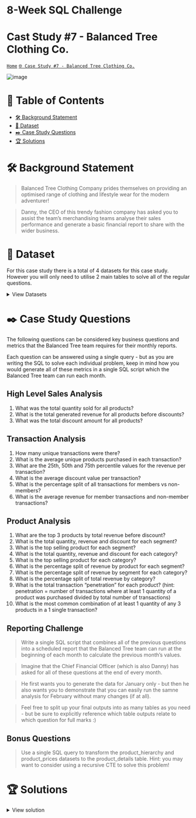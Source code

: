 # 8-Week SQL Challenge 
# Cast Study #7 - Balanced Tree Clothing Co.

[```Home```](https://github.com/adunoluwa1/SQL-8-Weeks-Challenge) [```🌐 Case Study #7 - Balanced Tree Clothing Co.```](https://8weeksqlchallenge.com/case-study-7/)

![image](https://user-images.githubusercontent.com/99233674/199073414-24c4102f-8f01-47bc-adfe-63ee20ad40cf.png)

# 📕 Table of Contents
- [🛠️ Background Statement](https://github.com/adunoluwa1/SQL-8-Weeks-Challenge/tree/main/Week_7#%EF%B8%8F-background-statement)
- [📂 Dataset](https://github.com/adunoluwa1/SQL-8-Weeks-Challenge/tree/main/Week_7#-dataset)
- [✒️ Case Study Questions](https://github.com/adunoluwa1/SQL-8-Weeks-Challenge/tree/main/Week_7#%EF%B8%8F-case-study-questions) 
- [🏆 Solutions](https://github.com/adunoluwa1/SQL-8-Weeks-Challenge/tree/main/Week_7#-solutions)

# 🛠️ Background Statement
> Balanced Tree Clothing Company prides themselves on providing an optimised range of clothing and lifestyle wear for the modern adventurer!

> Danny, the CEO of this trendy fashion company has asked you to assist the team’s merchandising teams analyse their sales performance and generate a basic financial report to share with the wider business.

# 📂 Dataset
For this case study there is a total of 4 datasets for this case study. However you will only need to utilise 2 main tables to solve all of the regular questions.

<details><summary>View Datasets</summary>
  <p>

- Product Details
  <details><summary>View table</summary>
    <p>
  
  ```
  |product_id | price   |   product_name                    |category_id |segment_id |style_id|	category_name|  segment_name| style_name         |
  |-----------|---------|-----------------------------------|------------|-----------|--------|--------------|--------------|--------------------|
  |c4a632     | 13      |   Navy Oversized Jeans - Womens   |1           |3          |7       |  Womens      |      Jeans   | Navy Oversized     |    
  |e83aa3     | 32      |   Black Straight Jeans - Womens   |1           |3          |8       |  Womens      |      Jeans   | Black Straight     |    
  |e31d39     | 10      |   Cream Relaxed Jeans - Womens    |1           |3          |9       |  Womens      |      Jeans   | Cream Relaxed      |
  |d5e9a6     | 23      |   Khaki Suit Jacket - Womens      |1           |4          |10      |  Womens      |      Jacket  | Khaki Suit         |
  |72f5d4     | 19      |   Indigo Rain Jacket - Womens     |1           |4          |11      |  Womens      |      Jacket  | Indigo Rain        |
  |9ec847     | 54      |   Grey Fashion Jacket - Womens    |1           |4          |12      |  Womens      |      Jacket  | Grey Fashion       |
  |5d267b     | 40      |   White Tee Shirt - Mens          |2           |5          |13      |  Mens        |      Shirt   | White Tee          |
  |c8d436     | 10      |   Teal Button Up Shirt - Mens     |2           |5          |14      |  Mens        |      Shirt   | Teal Button Up     |    
  |2a2353     | 57      |   Blue Polo Shirt - Mens          |2           |5          |15      |  Mens        |      Shirt   | Blue Polo          |
  |f084eb     | 36      |   Navy Solid Socks - Mens         |2           |6          |16      |  Mens        |      Socks   | Navy Solid         |
  |b9a74d     | 17      |   White Striped Socks - Mens      |2           |6          |17      |  Mens        |      Socks   | White Striped      |
  |2feb6b     | 29      |   Pink Fluro Polkadot Socks - Mens|2           |6          |18      |  Mens        |      Socks   | Pink Fluro Polkadot|       
  ```
    </p>
  </details>

- Product Sales

  <details><summary>View table</summary>
    <p>
  
    ```
  |prod_id |   qty  |   price   | discount  |   member  |   txn_id  |   start_txn_time              |
  |--------|--------|-----------|-----------|-----------|-----------|-------------------------------|
  |c4a632  |    4   |   13      |   17      |   t       |   54f307  |   2021-02-13 01:59:43.296     |
  |5d267b  |    4   |   40      |   17      |   t       |   54f307  |   2021-02-13 01:59:43.296     |
  |b9a74d  |    4   |   17      |   17      |   t       |   54f307  |   2021-02-13 01:59:43.296     |
  |2feb6b  |    2   |   29      |   17      |   t       |   54f307  |   2021-02-13 01:59:43.296     |
  |c4a632  |    5   |   13      |   21      |   t       |   26cc98  |   2021-01-19 01:39:00.3456    |
  |e31d39  |    2   |   10      |   21      |   t       |   26cc98  |   2021-01-19 01:39:00.3456    |
  |72f5d4  |    3   |   19      |   21      |   t       |   26cc98  |   2021-01-19 01:39:00.3456    |
  |2a2353  |    3   |   57      |   21      |   t       |   26cc98  |   2021-01-19 01:39:00.3456    |
  |f084eb  |    3   |   36      |   21      |   t       |   26cc98  |   2021-01-19 01:39:00.3456    |
  |c4a632  |    1   |   13      |   21      |   f       |   ef648d  |   2021-01-27 02:18:17.1648    |
    ```
    </p>
  </details>

- Product Hierarcy

  <details><summary>View table</summary>
    <p>
    
    
    |id   |parent_id| level_text          |   level_name  |
    |-----|---------|---------------------|---------------|
    |1    |         |  Womens             |   Category    |
    |2    |         |  Mens               |   Category    |
    |3    |   1     |  Jeans              |   Segment     |
    |4    |   1     |  Jacket             |   Segment     |
    |5    |   2     |  Shirt              |   Segment     |
    |6    |   2     |  Socks              |   Segment     |
    |7    |   3     |  Navy Oversized     |   Style       |
    |8    |   3     |  Black Straight     |   Style       |
    |9    |   3     |  Cream Relaxed      |   Style       |
    |10   |   4     |  Khaki Suit         |   Style       |
    |11   |   4     |  Indigo Rain        |   Style       |
    |12   |   4     |  Grey Fashion       |   Style       |
    |13   |   5     |  White Tee          |   Style       |
    |14   |   5     |  Teal Button Up     |   Style       |
    |15   |   5     |  Blue Polo          |   Style       |
    |16   |   6     |  Navy Solid         |   Style       |
    |17   |   6     |  White Striped      |   Style       |
    |18   |   6     |  Pink Fluro Polkadot|   Style       |
   
    </p>
  </details>

- Product Price

  <details><summary>View table</summary>
    <p>
  
    ```
    |id  |product_id|price   |
    |----|----------|--------|
    |7   |c4a632    |    13  |
    |8   |e83aa3    |    32  |
    |9   |e31d39    |    10  |
    |10  |d5e9a6    |    23  |
    |11  |72f5d4    |    19  |
    |12  |9ec847    |    54  |
    |13  |5d267b    |    40  |
    |14  |c8d436    |    10  |
    |15  |2a2353    |    57  |
    |16  |f084eb    |    36  |
    |17  |b9a74d    |    17  |
    |18  |2feb6b    |    29  |
    ```
    </p>
  </details>
 
  </p>
</details>
  
  
# ✒️ Case Study Questions
The following questions can be considered key business questions and metrics that the Balanced Tree team requires for their monthly reports.

Each question can be answered using a single query - but as you are writing the SQL to solve each individual problem, keep in mind how you would generate all of these metrics in a single SQL script which the Balanced Tree team can run each month.

## High Level Sales Analysis
   1. What was the total quantity sold for all products?
   2. What is the total generated revenue for all products before discounts?
   3. What was the total discount amount for all products?

## Transaction Analysis
   1. How many unique transactions were there?
   2. What is the average unique products purchased in each transaction?
   3. What are the 25th, 50th and 75th percentile values for the revenue per transaction?
   4. What is the average discount value per transaction?
   5. What is the percentage split of all transactions for members vs non-members?
   6. What is the average revenue for member transactions and non-member transactions?
   
## Product Analysis
   1. What are the top 3 products by total revenue before discount?
   2. What is the total quantity, revenue and discount for each segment?
   3. What is the top selling product for each segment?
   4. What is the total quantity, revenue and discount for each category?
   5. What is the top selling product for each category?
   6. What is the percentage split of revenue by product for each segment?
   7. What is the percentage split of revenue by segment for each category?
   8. What is the percentage split of total revenue by category?
   9. What is the total transaction “penetration” for each product? (hint: penetration = number of transactions where at least 1 quantity of a product was purchased divided by total number of transactions)
   10. What is the most common combination of at least 1 quantity of any 3 products in a 1 single transaction?

## Reporting Challenge
  > Write a single SQL script that combines all of the previous questions into a scheduled report that the Balanced Tree team can run at the beginning of each month to calculate the previous month’s values.
  
  > Imagine that the Chief Financial Officer (which is also Danny) has asked for all of these questions at the end of every month.
  
  > He first wants you to generate the data for January only - but then he also wants you to demonstrate that you can easily run the samne analysis for February without many changes (if at all).
  
  > Feel free to split up your final outputs into as many tables as you need - but be sure to explicitly reference which table outputs relate to which question for full marks :)
   
## Bonus Questions
  > Use a single SQL query to transform the product_hierarchy and product_prices datasets to the product_details table. Hint: you may want to consider using a recursive CTE to solve this problem!


# 🏆 Solutions
  <details><summary>View solution</summary>
  <p>
  
#### High Level Sales Analysis

  1. What was the total quantity sold for all products?

```sql
          -- Window functions
            SELECT DISTINCT product_name, SUM(qty) OVER(PARTITION BY prod_id) AS quantity_sold
            FROM sales s
            LEFT JOIN product_details p
            ON s.prod_id = p.product_id
            ORDER BY quantity_sold DESC
        -- Group by
            SELECT product_name, SUM(qty) AS quantity_sold
            FROM sales s
            LEFT JOIN product_details p
            ON s.prod_id = p.product_id
            GROUP BY product_name
            ORDER BY quantity_sold DESC
        -- Correlated subqueries
            SELECT product_name,
                   (SELECT SUM(qty)
                    FROM sales s
                    WHERE p.product_id = s.prod_id) AS quantity_sold
            FROM product_details p
            ORDER BY quantity_sold DESC
```

  2. What is the total generated revenue for all products before discounts?
  
```sql
        -- Group By
            SELECT product_name, SUM(s.qty * s.price) AS revenue
            FROM sales s
            LEFT JOIN product_details p
            ON s.prod_id = p.product_id
            GROUP BY product_name
            ORDER BY revenue DESC
        
        -- Window functions
            SELECT DISTINCT product_name, SUM(s.qty * s.price) OVER(PARTITION BY prod_id) AS revenue
            FROM sales s
            LEFT JOIN product_details p
            ON s.prod_id = p.product_id
            ORDER BY revenue DESC
        -- Correlated Subqueries
            SELECT product_name, (SELECT SUM(s.qty * s.price)
                                  FROM sales s
                                  WHERE p.product_id = s.prod_id) AS revenue
            FROM product_details p
            ORDER BY revenue DESC 
            -- OFFSET 0 ROW
            -- FETCH NEXT 3 ROWS ONLY
```

  3. What was the total discount amount for all products?

```sql
        -- Group By
            SELECT product_name, CONVERT(DEC(10,2),SUM(s.qty * s.price * s.discount/100.0)) AS discount
            FROM sales s
            LEFT JOIN product_details p
            ON s.prod_id = p.product_id
            GROUP BY product_name
            ORDER BY discount DESC
        
        -- Window functions
            SELECT DISTINCT product_name, CAST(SUM(s.qty * s.price * s.discount/100.0) OVER(PARTITION BY prod_id) AS DEC(10,2)) AS discount
            FROM sales s
            LEFT JOIN product_details p
            ON s.prod_id = p.product_id
            ORDER BY discount DESC
        -- Correlated Subqueries
            SELECT product_name, (SELECT ROUND(SUM(s.qty * s.price * s.discount/100.0),2)
                                  FROM sales s
                                  WHERE p.product_id = s.prod_id) AS discount
            FROM product_details p
            ORDER BY discount DESC 
            -- OFFSET 0 ROW
            -- FETCH NEXT 3 ROWS ONLY
```

#### Transaction Analysis

  1. How many unique transactions were there?

```sql
            SELECT COUNT(DISTINCT txn_id) AS [# Unique Transactions]
            FROM sales
```

  2. What is the average unique products purchased in each transaction?

```sql
        -- Window functions   
            SELECT DISTINCT txn_id, CONVERT(DEC(10,2), AVG(qty * 1.0) OVER(PARTITION BY txn_id)) AS [Avg Qty of Unique Products per Transaction]
            FROM sales s
            ORDER BY [Avg Qty of Unique Products per Transaction] DESC
        --
    -- What are the 25th, 50th and 75th percentile values for the revenue per transaction?
        -- 25th
            -- Percent_Rank()
                SELECT *
                FROM
                    (SELECT txn_id, revenue, PERCENT_RANK() OVER(ORDER BY revenue) percentile_rank
                    FROM
                        (SELECT DISTINCT txn_id, CONVERT(DEC(10,2),SUM(price * qty * (1-discount/100.0)) OVER(PARTITION BY txn_id)) AS revenue
                        FROM sales) Q) S
                WHERE percentile_rank > 0.25 AND percentile_rank < 0.26
                
        -- Percentile_count() https://learn.microsoft.com/en-us/sql/t-sql/functions/percentile-cont-transact-sql?view=sql-server-ver16
                SELECT DISTINCT txn_id, 
                       CONVERT(DEC(10,4),PERCENTILE_CONT(.25)
                        WITHIN GROUP (ORDER BY revenue)
                        OVER(PARTITION BY txn_id)) percentile_25th,
                       CONVERT(DEC(10,4), PERCENTILE_CONT(.50)
                        WITHIN GROUP (ORDER BY revenue)
                        OVER(PARTITION BY txn_id)) percentile_50th,
                       CONVERT(DEC(10,4), PERCENTILE_CONT(.75)
                        WITHIN GROUP (ORDER BY revenue)
                        OVER(PARTITION BY txn_id)) percentile_50th
                FROM
                    (SELECT DISTINCT txn_id, CONVERT(DEC(10,2), (price * qty * (1-discount/100.0))) AS revenue
                    FROM sales) Q
                ORDER BY txn_id
```
  3. What is the average discount value per transaction?

```sql
            SELECT DISTINCT txn_id, CONVERT(DEC(10,4), AVG(discount) OVER(PARTITION BY txn_id)) AS [Avg Discount Value]
            FROM sales
            ORDER BY [Avg Discount Value] DESC
```

  4. What is the percentage split of all transactions for members vs non-members?

```sql
        -- Pivoting
            WITH memCTE AS
                -- Derived table
                    (SELECT *
                    FROM        
                        (SELECT COALESCE(member, 'total') member, COUNT(DISTINCT txn_id) AS txn
                        FROM sales
                        GROUP BY member  WITH ROLLUP) Q
                -- Pivoting
                    PIVOT(
                        SUM(txn)
                        FOR member
                        IN(
                            [t],
                            [f],
                            [total]
                        ) 
                    ) AS Pivot_table)

            SELECT 
            CONCAT(CONVERT(DEC(10,2), t * 100.0/total),'%') AS members,
            CONCAT(CONVERT(DEC(10,2), f * 100.0/total),'%') AS non_members
            FROM memCTE
        
        -- Group By
            SELECT member, CONCAT(CONVERT(DEC(10,2),#txns*100.0/total),'%') AS percentage
            FROM    
                (SELECT DISTINCT member, COUNT(DISTINCT txn_id) AS #txns, total
                FROM sales, (SELECT COUNT(DISTINCT txn_id) AS total FROM sales) s
                GROUP BY member, total) Q
       
        -- Window functions   
            SELECT member, CONCAT(CONVERT(DEC(10,2),#txns*100.0/total),'%') AS percentage
            FROM    
                (SELECT DISTINCT member, total, LAST_VALUE(Rank) 
                        OVER(PARTITION BY member ORDER BY Rank ROWS BETWEEN UNBOUNDED PRECEDING AND UNBOUNDED FOLLOWING) AS #txns
                FROM
                    (SELECT DISTINCT member, txn_id, DENSE_RANK() OVER(PARTITION BY member ORDER BY txn_id) AS Rank
                     FROM sales)r,
                    (SELECT COUNT(DISTINCT txn_id) AS total 
                     FROM sales) s
            ) Q
```
  5. What is the average revenue for member transactions and non-member transactions?

```sql
        -- Window functions            
            SELECT member, revenue/#txns AS Avg_revenue
            FROM    
                (SELECT DISTINCT s.member, SUM(price * qty * (1 - discount/100.0)) OVER(PARTITION BY s.member) AS revenue, #txns
                 FROM sales s
                 LEFT JOIN (SELECT member, COUNT(DISTINCT txn_id) as #txns
                         FROM sales
                         GROUP BY member) r
                 ON s.member = r.member) Q
            
        -- Group By
            SELECT member, SUM(qty * price * (1 - discount/100.0))/COUNT(DISTINCT txn_id) Avg_revenue
            FROM sales
            GROUP BY member
            ORDER BY member
```

#### Product Analysis

  1. What are the top 3 products by total revenue before discount?
  
  ```sql
        -- Group By
            SELECT TOP 3 product_name, SUM(qty * s.price) revenue
            FROM sales s
            LEFT JOIN product_details p
            ON s.prod_id = p.product_id
            GROUP BY product_name
            ORDER BY revenue DESC

        -- Alternatively    
            SELECT product_name, SUM(qty * s.price) revenue
            FROM sales s
            LEFT JOIN product_details p
            ON s.prod_id = p.product_id
            GROUP BY product_name
            ORDER BY revenue DESC
            OFFSET 0 ROWS
            FETCH NEXT 3 ROWS ONLY
        
        -- Correlated subqueries    
            SELECT TOP 3 product_name, 
            (SELECT SUM(qty * s.price) 
             FROM sales s
             WHERE s.prod_id = p.product_id) revenue
            FROM product_details p
            ORDER BY revenue DESC
        
        -- Window functions    
            SELECT DISTINCT TOP 3 product_name, 
            SUM(qty * s.price) OVER(PARTITION BY product_name) revenue
            FROM sales s
            LEFT JOIN product_details p
            ON s.prod_id = p.product_id
            ORDER BY revenue DESC
  ```

  2. What is the total quantity, revenue and discount for each segment?
  
  ```sql
            SELECT segment_name, SUM(qty) AS quantity, 
                   SUM(qty * s.price) AS revenue,
                   CONVERT(DEC(10,2), SUM(qty * s.price * DISCOUNT/100.0)) AS discount
            FROM sales s
            LEFT JOIN product_details p
            ON p.product_id = s.prod_id
            GROUP BY segment_name
  ```
  
  3. What is the top selling product for each segment?
  
  ```sql
        -- Group By
            SELECT segment_name, product_name, SUM(qty) as Quantity
            FROM sales s
            LEFT JOIN product_details p 
            ON p.product_id = s.prod_id
            GROUP BY segment_name, product_name, prod_id
            HAVING SUM(qty) =   (SELECT MAX(quantity) 
                                 FROM
                                     (SELECT segment_name, SUM(qty) quantity
                                      FROM sales s1
                                      LEFT JOIN product_details p1
                                      ON p1.product_id = s1.prod_id
                                      GROUP BY segment_name, product_name) Q
                                 WHERE Q.segment_name = p.segment_name)
            ORDER BY segment_name, Quantity DESC
            
        -- Window functions
            SELECT DISTINCT segment_name, 
                   FIRST_VALUE(product_name) OVER(PARTITION BY segment_name ORDER BY Quantity DESC) AS  product_name,
                   FIRST_VALUE(Quantity) OVER(PARTITION BY segment_name ORDER BY Quantity DESC) AS  Quantity
            FROM
                (SELECT DISTINCT segment_name, product_name, prod_id, SUM(qty) OVER(PARTITION BY segment_name, product_name)as Quantity
                FROM sales s
                LEFT JOIN product_details p 
                ON p.product_id = s.prod_id) Q
            ORDER BY segment_name, Quantity DESC
  ```

  4. What is the total quantity, revenue and discount for each category?
  
  ```sql
        -- Group By
            SELECT category_name, SUM(qty) Quantity,
                   convert(DEC(10,2),SUM(qty * s.price * (1 - discount/100.0))) AS Revenue,
                   convert(DEC(10,2),SUM(qty * s.price * discount/100.0)) AS Discount
            FROM sales s
            LEFT JOIN product_details p
            ON s.prod_id = p.product_id
            GROUP BY category_name
        
        -- Correlated Subqueries
            SELECT DISTINCT category_name,
                   (SELECT SUM(qty) FROM sales s1
                    LEFT JOIN product_details p1
                    ON s1.prod_id = p1.product_id
                    WHERE p.category_id = p1.category_id) Quantity,
                   (SELECT convert(DEC(10,2),SUM(qty * s2.price * (1 - discount/100.0))) FROM sales s2
                    LEFT JOIN product_details p2
                    ON s2.prod_id = p2.product_id
                    WHERE p.category_id = p2.category_id) Revenue,
                   (SELECT convert(DEC(10,2),SUM(qty * s3.price * discount/100.0)) FROM sales s3
                    LEFT JOIN product_details p3
                    ON s3.prod_id = p3.product_id
                    WHERE p.category_id = p3.category_id) Discount
            FROM product_details p
  ```
            
  5. What is the top selling product for each category?
  
  ```sql
        -- Group By x correlated subquery in having clause    
            SELECT category_name, product_name, SUM(qty) AS Quantity
            FROM sales s
            LEFT JOIN product_details p 
            ON p.product_id = s.prod_id
            GROUP BY category_name, product_name
            HAVING SUM(qty) = (SELECT MAX(Quantity)
                               FROM (SELECT category_name, SUM(qty) AS Quantity
                                      FROM sales s1
                                      LEFT JOIN product_details p1
                                      ON p1.product_id = s1.prod_id
                                      GROUP BY category_name, product_name) Q
                               WHERE Q.category_name = p.category_name)
            ORDER BY category_name, Quantity DESC

        -- Window functions
            SELECT DISTINCT category_name,
                   FIRST_VALUE(product_name) OVER(PARTITION BY category_name ORDER BY Quantity DESC) [Product Name],
                   LAST_VALUE(Quantity) OVER(PARTITION BY category_name ORDER BY Quantity 
                   ROWS BETWEEN UNBOUNDED PRECEDING AND UNBOUNDED FOLLOWING) [Quantity]
            FROM (SELECT DISTINCT category_name, product_name, SUM(qty) OVER(PARTITION BY category_name, product_name) Quantity
                  FROM sales s
                  LEFT JOIN product_details p 
                  ON p.product_id = s.prod_id) Q
  ```

  6. What is the percentage split of revenue by product for each segment?
  
  ```sql
        -- Pivoting (Not the answer to the question. I got carried away :))
            WITH pCTE AS
                -- Derived Table
                    (SELECT *
                    FROM     
                        (SELECT COALESCE(segment_name, 'Total') Segment,
                            CONVERT(DEC(10,2), SUM(qty * s.price * (1 - discount/100.0))) Revenue
                        FROM sales s
                        LEFT JOIN product_details p 
                        ON p.product_id = s.prod_id
                        GROUP BY segment_name WITH ROLLUP) Q
                -- Pivoting
                    PIVOT(
                        SUM(Revenue)
                        FOR [Segment]
                        IN(Jacket, Jeans, Shirt, Socks, Total)
                    ) AS Pivot_Table)

            SELECT 
                    CONVERT(DEC(10,2), Jacket * 100.0/ Total) Jacket,
                    CONVERT(DEC(10,2), Jeans * 100.0/ Total) Jeans,
                    CONVERT(DEC(10,2), Shirt * 100.0/ Total) Shirt,
                    CONVERT(DEC(10,2), Socks * 100.0/ Total) Socks
            FROM pCTE;
        
        -- Using Group By     
            SELECT Segment, Product, CONVERT(DEC(10,2),Revenue *100.0/Total) AS [Percentage]
            FROM                
                (SELECT DISTINCT segment_name Segment, product_name Product,
                        CONVERT(DEC(10,2), SUM(qty * s.price * (1 - discount/100.0)) OVER(PARTITION BY segment_name, product_name)) Revenue,
                        CONVERT(DEC(10,2), SUM(qty * s.price * (1 - discount/100.0)) OVER(PARTITION BY segment_name)) Total
                FROM sales s
                LEFT JOIN product_details p 
                ON p.product_id = s.prod_id) Q
            ORDER BY Segment, [Percentage] DESC

        -- Alternatively
            SELECT Segment, Product, Revenue, 
            CONVERT(DEC(10,2), Revenue * 100.0/(SELECT SUM(qty * s.price * (1 - discount/100.0)) 
                                                FROM sales s 
                                                LEFT JOIN product_details p 
                                                ON s.prod_id = p.product_id
                                                WHERE p.segment_name = q.Segment)) [Percentage]
            FROM     
               (SELECT COALESCE(segment_name, 'Total') Segment, COALESCE(product_name, 'Total') Product,
                   CONVERT(DEC(10,2), SUM(qty * s.price * (1 - discount/100.0))) Revenue
                FROM sales s
                LEFT JOIN product_details p 
                ON p.product_id = s.prod_id
                GROUP BY segment_name,product_name WITH ROLLUP) Q
  ```

  7. What is the percentage split of revenue by segment for each category?
  
  ```sql
        -- Pivoting
            WITH pCTE AS
                -- Derived Table
                    (SELECT *
                     FROM     
                        (SELECT COALESCE(category_name, 'Total') Category,
                                CONVERT(DEC(10,2), SUM(qty * s.price * (1 - discount/100.0))) Revenue
                         FROM sales s
                         LEFT JOIN product_details p 
                         ON p.product_id = s.prod_id
                         GROUP BY category_name WITH ROLLUP) Q
                -- Pivoting
                    PIVOT(
                        SUM(Revenue)
                        FOR [Category]
                        IN(Mens, Womens, Total)
                    ) AS Pivot_Table)
            -- 
            SELECT 
                CONCAT(CONVERT(DEC(10,2), Mens * 100.0/ Total),'%') Men,
                CONCAT(CONVERT(DEC(10,2), Womens * 100.0/ Total),'%') Women
            FROM pCTE;

        -- Using Window Functions     
            SELECT Category, Segment, Revenue, CONCAT(CONVERT(DEC(10,2),Revenue *100.0/Total),'%') AS [Percentage]
            FROM                
                (SELECT DISTINCT category_name Category, segment_name Segment,
                    CONVERT(DEC(10,2), SUM(qty * s.price * (1 - discount/100.0)) OVER(PARTITION BY category_name, segment_name)) Revenue,
                    CONVERT(DEC(10,2), SUM(qty * s.price * (1 - discount/100.0)) OVER(PARTITION BY category_name)) Total
                FROM sales s
                LEFT JOIN product_details p 
                ON p.product_id = s.prod_id) Q
            ORDER BY Category;

        -- Alternatively
            SELECT Category, Segment, Revenue, 
            CONVERT(DEC(10,2), Revenue *100.0/(SELECT SUM(qty * s.price * (1 - discount/100.0))
                                               FROM sales s
                                               LEFT JOIN product_details p
                                               ON s.prod_id = p.product_id
                                               WHERE Q.Category = p.category_name)) [Percentage]
            FROM
                (SELECT COALESCE(category_name, 'Total') Category, 
                    COALESCE(segment_name, 'Total') Segment, 
                    CONVERT(DEC(10,2), SUM(qty * s.price * (1 - discount/100.0))) Revenue
                 FROM sales s
                 LEFT JOIN product_details p 
                 ON p.product_id = s.prod_id
                 GROUP BY category_name, segment_name WITH ROLLUP) Q;
  ```
  
  8. What is the percentage split of total revenue by category?
  
  ```sql
        -- Pivoting
            WITH pCTE AS
                -- Derived Table
                    (SELECT *
                     FROM     
                        (SELECT COALESCE(category_name, 'Total') Category,
                                CONVERT(DEC(10,2), SUM(qty * s.price * (1 - discount/100.0))) Revenue
                         FROM sales s
                         LEFT JOIN product_details p 
                         ON p.product_id = s.prod_id
                         GROUP BY category_name WITH ROLLUP) Q
                -- Pivoting
                    PIVOT(
                        SUM(Revenue)
                        FOR [Category]
                        IN(Mens, Womens, Total)
                    ) AS Pivot_Table)
            -- 
            SELECT 
                CONCAT(CONVERT(DEC(10,2), Mens * 100.0/ Total),'%') Men,
                CONCAT(CONVERT(DEC(10,2), Womens * 100.0/ Total),'%') Women
            FROM pCTE;

        -- Using Group By     
            SELECT Category, Revenue, CONCAT(CONVERT(DEC(10,2),Revenue *100.0/Total),'%') AS [Percentage]
            FROM                
                (SELECT DISTINCT category_name Category,
                    CONVERT(DEC(10,2), SUM(qty * s.price * (1 - discount/100.0)) OVER(PARTITION BY category_name)) Revenue,
                    CONVERT(DEC(10,2), SUM(qty * s.price * (1 - discount/100.0)) OVER()) Total
                 FROM sales s
                 LEFT JOIN product_details p 
                 ON p.product_id = s.prod_id) Q;
  ```

  9. What is the total transaction “penetration” for each product? 
     - (hint: penetration = number of transactions where at least 1 quantity of a product was purchased divided by total number of transactions)
     
  ```sql
        SELECT Product, CONVERT(DEC(10,3), txns * 100.0/total)[Penetration]
        FROM    
            (SELECT product_name Product, COUNT(txn_id) AS txns, (SELECT COUNT(DISTINCT txn_id) FROM sales) total 
            FROM sales s
            LEFT JOIN product_details p 
            ON p.product_id = s.prod_id
            GROUP BY product_name) Q
        ORDER BY Penetration DESC
  ```
  
  10. What is the most common combination of at least 1 quantity of any 3 products in a 1 single transaction? **

#### Reporting Challenge
  
  ```sql
    -- Questions
        -- Write a single SQL script that combines all of the previous questions into a scheduled report that the 
        -- Balanced Tree team can run at the beginning of each month to calculate the previous month’s values.
        -- He first wants you to generate the data for January only -
        -- but then he also wants you to demonstrate that you can easily run the samne analysis for February without many changes (if at all).
    --
    -- Stored Procedure for Report 1
         CREATE OR ALTER PROCEDURE Report1 @month NVARCHAR(10), @member NVARCHAR(10) AS 
             WITH 
                 penetration AS
                  (SELECT Product, ID, CONCAT(CONVERT(DEC(10,3), txns * 100.0/total),'%') [Penetration]
                  FROM    
                     (SELECT product_name Product, prod_id ID, COUNT(txn_id) AS txns, (SELECT COUNT(DISTINCT txn_id) FROM sales) total 
                     FROM sales s
                     LEFT JOIN product_details p 
                     ON p.product_id = s.prod_id
                     WHERE DATENAME(MM,start_txn_time) = @month
                     AND member = @member
                     GROUP BY product_name, prod_id) Q),
                 percent_prod AS
                  (SELECT Segment, Product, CONCAT(CONVERT(DEC(10,2),Revenue *100.0/Total),'%') AS [Product Percentage]
                   FROM                
                     (SELECT DISTINCT segment_name Segment, product_name Product,
                             CONVERT(DEC(10,2), SUM(qty * s.price * (1 - discount/100.0)) OVER(PARTITION BY segment_name, product_name)) Revenue,
                             CONVERT(DEC(10,2), SUM(qty * s.price * (1 - discount/100.0)) OVER(PARTITION BY segment_name)) Total
                     FROM sales s
                     LEFT JOIN product_details p 
                     ON p.product_id = s.prod_id
                     WHERE DATENAME(MM,start_txn_time) = @month
                     AND member = @member) Q),
                 percent_segment AS
                  (SELECT Category, Segment, Revenue, CONCAT(CONVERT(DEC(10,2),Revenue *100.0/Total),'%') AS [Segment Percentage]
                  FROM                
                         (SELECT DISTINCT category_name Category, segment_name Segment,
                             CONVERT(DEC(10,2), SUM(qty * s.price * (1 - discount/100.0)) OVER(PARTITION BY category_name, segment_name)) Revenue,
                             CONVERT(DEC(10,2), SUM(qty * s.price * (1 - discount/100.0)) OVER(PARTITION BY category_name)) Total
                         FROM sales s
                         LEFT JOIN product_details p 
                         ON p.product_id = s.prod_id
                         WHERE DATENAME(MM,start_txn_time) = @month
                         AND member = @member) Q),
                 percent_category AS
                  (SELECT Category, Revenue, CONCAT(CONVERT(DEC(10,2),Revenue *100.0/Total),'%') AS [Category Percentage]
                  FROM                
                     (SELECT DISTINCT category_name Category,
                         CONVERT(DEC(10,2), SUM(qty * s.price * (1 - discount/100.0)) OVER(PARTITION BY category_name)) Revenue,
                         CONVERT(DEC(10,2), SUM(qty * s.price * (1 - discount/100.0)) OVER()) Total
                         FROM sales s
                         LEFT JOIN product_details p 
                         ON p.product_id = s.prod_id
                         WHERE DATENAME(MM,start_txn_time) = @month
                         AND member = @member) Q)
             --
             SELECT  DISTINCT category_name, [Category Percentage],
                             segment_name, [Segment Percentage], 
                             product_name, [Product Percentage], penetration,
                     SUM(qty) OVER(PARTITION BY prod_id) AS quantity_sold,
                     SUM(s.qty * s.price) OVER(PARTITION BY prod_id) AS revenue_before_discount,
                     CAST(SUM(s.qty * s.price * s.discount/100.0) OVER(PARTITION BY prod_id) AS DEC(10,2)) AS discount,
                     CAST(SUM(s.qty * s.price * (1- s.discount/100.0)) OVER(PARTITION BY prod_id) AS DEC(10,2)) AS revenue                       
             FROM sales s
             LEFT JOIN product_details d
                 ON d.product_id = s.prod_id
             LEFT JOIN penetration p
                 ON p.ID = s.prod_id
             LEFT JOIN percent_prod pp
                 ON pp.Product = p.Product
             LEFT JOIN percent_category pc
                 ON pc.Category = d.category_name
             LEFT JOIN percent_segment ps
                 ON ps.Category = d.category_name AND ps.Segment = d.segment_name
             WHERE DATENAME(MM,start_txn_time) = @month
              AND member = @member
             ORDER BY segment_name

         GO;
    --
    -- Stored procedure for Report 2
        
         CREATE OR ALTER PROCEDURE Report2 @month NVARCHAR(10)
         AS
             WITH 
                 Percentiles AS
                     (SELECT DISTINCT txn_id, 
                        CONVERT(DEC(10,4),PERCENTILE_CONT(.25)
                        WITHIN GROUP (ORDER BY revenue)
                        OVER(PARTITION BY txn_id)) percentile_25th,
                        CONVERT(DEC(10,4), PERCENTILE_CONT(.50)
                        WITHIN GROUP (ORDER BY revenue)
                        OVER(PARTITION BY txn_id)) percentile_50th,
                        CONVERT(DEC(10,4), PERCENTILE_CONT(.75)
                        WITHIN GROUP (ORDER BY revenue)
                        OVER(PARTITION BY txn_id)) percentile_75th
                     FROM
                         (SELECT DISTINCT txn_id, CONVERT(DEC(10,2), (price * qty * (1-discount/100.0))) AS revenue
                         FROM sales
                         WHERE DATENAME(MM,start_txn_time) = @month) Q),
                 Avg_discount AS
                     (SELECT DISTINCT txn_id, 
                      CONVERT(DEC(10,4), AVG(discount) OVER(PARTITION BY txn_id)) AS [Avg Discount Value]
                      FROM sales
                      WHERE DATENAME(MM,start_txn_time) = @month),
                 Unique_transactions AS
                     (SELECT COUNT(DISTINCT txn_id) AS [# Unique Transactions]
                      FROM sales
                      WHERE DATENAME(MM,start_txn_time) = @month),
                 Avg_Unique_Products AS
                     (SELECT DISTINCT txn_id, CONVERT(DEC(10,2), AVG(qty * 1.0) 
                      OVER(PARTITION BY txn_id)) AS [Avg Unique Products]
                      FROM sales s
                      WHERE DATENAME(MM,start_txn_time) = @month)
             --
             SELECT *
             FROM
                 (SELECT p.txn_id, percentile_25th, percentile_50th, percentile_75th, [Avg Discount Value],[Avg Unique Products] --[# Unique Transactions]
                  FROM Percentiles p
                  LEFT JOIN Avg_discount a
                  ON a.txn_id = p.txn_id
                  LEFT JOIN Avg_Unique_Products u
                  ON u.txn_id = p.txn_id) Q
        GO;   
    --
    EXEC Report1 @month = 'February', @member = 't'
    EXEC Report2 @month = 'February'
  ```
#### Bonus Challenge
  
  ```sql
    -- Use a single SQL query to transform the product_hierarchy and product_prices datasets to the product_details table.
    -- Hint: you may want to consider using a recursive CTE to solve this problem!

    SELECT DISTINCT 
           pp.product_id product_id, price,
           CONCAT_WS(' - ',r.level_text,ph.level_text) product_name,
           ph.id category_id, r.parent_id segment_id, r.id style_id,  
           ph.level_text category_name, h.level_text segment_name, 
           r.level_text style_name 
    FROM product_hierarchy r 
    LEFT JOIN product_hierarchy h 
    ON h.id = r.parent_id
    LEFT JOIN product_hierarchy ph 
    ON ph.id = h.parent_id
    LEFT JOIN product_prices pP
    ON pp.id = r.id
    WHERE ph.level_text IS NOT NULL

    SELECT * FROM product_details
  ```
  
  </p>
  </details>

